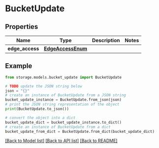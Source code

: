 # BucketUpdate


## Properties

Name | Type | Description | Notes
------------ | ------------- | ------------- | -------------
**edge_access** | [**EdgeAccessEnum**](EdgeAccessEnum.md) |  | 

## Example

```python
from storage.models.bucket_update import BucketUpdate

# TODO update the JSON string below
json = "{}"
# create an instance of BucketUpdate from a JSON string
bucket_update_instance = BucketUpdate.from_json(json)
# print the JSON string representation of the object
print(BucketUpdate.to_json())

# convert the object into a dict
bucket_update_dict = bucket_update_instance.to_dict()
# create an instance of BucketUpdate from a dict
bucket_update_from_dict = BucketUpdate.from_dict(bucket_update_dict)
```
[[Back to Model list]](../README.md#documentation-for-models) [[Back to API list]](../README.md#documentation-for-api-endpoints) [[Back to README]](../README.md)


